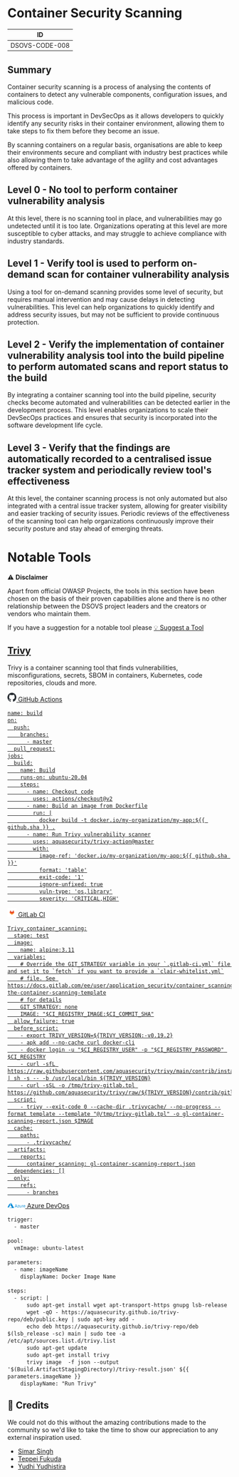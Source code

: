# Container Security Scanning

| ID             |
| -------------- |
| DSOVS-CODE-008 |

## Summary

Container security scanning is a process of analysing the contents of containers to detect any vulnerable components, configuration issues, and malicious code. 

This process is important in DevSecOps as it allows developers to quickly identify any security risks in their container environment, allowing them to take steps to fix them before they become an issue. 

By scanning containers on a regular basis, organisations are able to keep their environments secure and compliant with industry best practices while also allowing them to take advantage of the agility and cost advantages offered by containers.

## Level 0 - No tool to perform container vulnerability analysis

At this level, there is no scanning tool in place, and vulnerabilities may go undetected until it is too late. Organizations operating at this level are more susceptible to cyber attacks, and may struggle to achieve compliance with industry standards.

## Level 1 - Verify tool is used to perform on-demand scan for container vulnerability analysis

Using a tool for on-demand scanning provides some level of security, but requires manual intervention and may cause delays in detecting vulnerabilities. This level can help organizations to quickly identify and address security issues, but may not be sufficient to provide continuous protection.


## Level 2 - Verify the implementation of container vulnerability analysis tool into the build pipeline to perform automated scans and report status to the build

By integrating a container scanning tool into the build pipeline, security checks become automated and vulnerabilities can be detected earlier in the development process. This level enables organizations to scale their DevSecOps practices and ensures that security is incorporated into the software development life cycle.

## Level 3 - Verify that the findings are automatically recorded to a centralised issue tracker system and periodically review tool's effectiveness

At this level, the container scanning process is not only automated but also integrated with a central issue tracker system, allowing for greater visibility and easier tracking of security issues. Periodic reviews of the effectiveness of the scanning tool can help organizations continuously improve their security posture and stay ahead of emerging threats.


# Notable Tools 

⚠️ **Disclaimer**

Apart from official OWASP Projects, the tools in this section have been chosen on the basis of their proven capabilities alone and there is no other relationship between the DSOVS project leaders and the creators or vendors who maintain them. 

If you have a suggestion for a notable tool please [💡 Suggest a Tool](https://github.com/OWASP/www-project-devsecops-verification-standard/discussions/categories/ideas) 

## [Trivy](https://github.com/aquasecurity/trivy)

Trivy is a container scanning tool that finds vulnerabilities, misconfigurations, secrets, SBOM in containers, Kubernetes, code repositories, clouds and more.

<a href="https://github.com/aquasecurity/trivy-action"><img src="images/github.svg" width="20px"> GitHub Actions

```
name: build
on:
  push:
    branches:
      - master
  pull_request:
jobs:
  build:
    name: Build
    runs-on: ubuntu-20.04
    steps:
      - name: Checkout code
        uses: actions/checkout@v2
      - name: Build an image from Dockerfile
        run: |
          docker build -t docker.io/my-organization/my-app:${{ github.sha }} .
      - name: Run Trivy vulnerability scanner
        uses: aquasecurity/trivy-action@master
        with:
          image-ref: 'docker.io/my-organization/my-app:${{ github.sha }}'
          format: 'table'
          exit-code: '1'
          ignore-unfixed: true
          vuln-type: 'os,library'
          severity: 'CRITICAL,HIGH'
```

<a href="https://aquasecurity.github.io/trivy/v0.18.3/integrations/gitlab-ci/"><img src="images/gitlab.svg" width="20px"> GitLab CI

```
Trivy_container_scanning:
  stage: test
  image:
    name: alpine:3.11
  variables:
    # Override the GIT_STRATEGY variable in your `.gitlab-ci.yml` file and set it to `fetch` if you want to provide a `clair-whitelist.yml`
    # file. See https://docs.gitlab.com/ee/user/application_security/container_scanning/index.html#overriding-the-container-scanning-template
    # for details
    GIT_STRATEGY: none
    IMAGE: "$CI_REGISTRY_IMAGE:$CI_COMMIT_SHA"
  allow_failure: true
  before_script:
    - export TRIVY_VERSION=${TRIVY_VERSION:-v0.19.2}
    - apk add --no-cache curl docker-cli
    - docker login -u "$CI_REGISTRY_USER" -p "$CI_REGISTRY_PASSWORD" $CI_REGISTRY
    - curl -sfL https://raw.githubusercontent.com/aquasecurity/trivy/main/contrib/install.sh | sh -s -- -b /usr/local/bin ${TRIVY_VERSION}
    - curl -sSL -o /tmp/trivy-gitlab.tpl https://github.com/aquasecurity/trivy/raw/${TRIVY_VERSION}/contrib/gitlab.tpl
  script:
    - trivy --exit-code 0 --cache-dir .trivycache/ --no-progress --format template --template "@/tmp/trivy-gitlab.tpl" -o gl-container-scanning-report.json $IMAGE
  cache:
    paths:
      - .trivycache/
  artifacts:
    reports:
      container_scanning: gl-container-scanning-report.json
  dependencies: []
  only:
    refs:
      - branches
```

<a href="https://github.com/dvuln/devsecops/blob/test/containerscan/trivy-azure.yml"><img src="images/azure.svg" width="40px"> Azure DevOps </a>

```
trigger:
  - master

pool:
  vmImage: ubuntu-latest

parameters:
  - name: imageName
    displayName: Docker Image Name

steps:
  - script: |
      sudo apt-get install wget apt-transport-https gnupg lsb-release
      wget -qO - https://aquasecurity.github.io/trivy-repo/deb/public.key | sudo apt-key add -
      echo deb https://aquasecurity.github.io/trivy-repo/deb $(lsb_release -sc) main | sudo tee -a /etc/apt/sources.list.d/trivy.list
      sudo apt-get update
      sudo apt-get install trivy
      trivy image  -f json --output '$(Build.ArtifactStagingDirectory)/trivy-result.json' ${{ parameters.imageName }}
    displayName: "Run Trivy"
```

## 🙏 Credits

We could not do this without the amazing contributions made to the community so we'd like to take the time to show our appreciation to any external inspiration used. 

* [Simar Singh](https://github.com/simar7)
* [Teppei Fukuda](https://github.com/knqyf263)
* [Yudhi Yudhistira](https://github.com/devsecurityops)
